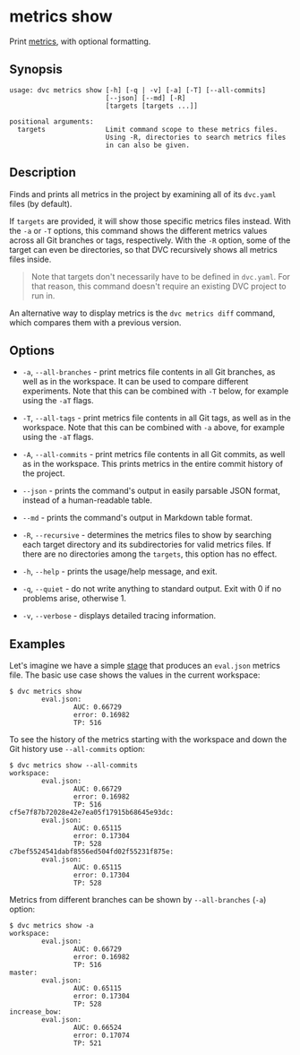 # metrics show

Print [metrics](/doc/command-reference/metrics), with optional formatting.

## Synopsis

```usage
usage: dvc metrics show [-h] [-q | -v] [-a] [-T] [--all-commits]
                        [--json] [--md] [-R]
                        [targets [targets ...]]

positional arguments:
  targets               Limit command scope to these metrics files.
                        Using -R, directories to search metrics files
                        in can also be given.
```

## Description

Finds and prints all metrics in the <abbr>project</abbr> by examining all of its
`dvc.yaml` files (by default).

If `targets` are provided, it will show those specific metrics files instead.
With the `-a` or `-T` options, this command shows the different metrics values
across all Git branches or tags, respectively. With the `-R` option, some of the
target can even be directories, so that DVC recursively shows all metrics files
inside.

> Note that targets don't necessarily have to be defined in `dvc.yaml`. For that
> reason, this command doesn't require an existing DVC project to run in.

An alternative way to display metrics is the `dvc metrics diff` command, which
compares them with a previous version.

## Options

- `-a`, `--all-branches` - print metrics file contents in all Git branches, as
  well as in the workspace. It can be used to compare different experiments.
  Note that this can be combined with `-T` below, for example using the `-aT`
  flags.

- `-T`, `--all-tags` - print metrics file contents in all Git tags, as well as
  in the workspace. Note that this can be combined with `-a` above, for example
  using the `-aT` flags.

- `-A`, `--all-commits` - print metrics file contents in all Git commits, as
  well as in the workspace. This prints metrics in the entire commit history of
  the project.

- `--json` - prints the command's output in easily parsable JSON format, instead
  of a human-readable table.

- `--md` - prints the command's output in Markdown table format.

- `-R`, `--recursive` - determines the metrics files to show by searching each
  target directory and its subdirectories for valid metrics files. If there are
  no directories among the `targets`, this option has no effect.

- `-h`, `--help` - prints the usage/help message, and exit.

- `-q`, `--quiet` - do not write anything to standard output. Exit with 0 if no
  problems arise, otherwise 1.

- `-v`, `--verbose` - displays detailed tracing information.

## Examples

Let's imagine we have a simple [stage](/doc/command-reference/run) that produces
an `eval.json` metrics file. The basic use case shows the values in the current
workspace:

```dvc
$ dvc metrics show
        eval.json:
                AUC: 0.66729
                error: 0.16982
                TP: 516
```

To see the history of the metrics starting with the workspace and down the Git
history use `--all-commits` option:

```dvc
$ dvc metrics show --all-commits
workspace:
        eval.json:
                AUC: 0.66729
                error: 0.16982
                TP: 516
cf5e7f87b72028e42e7ea05f17915b68645e93dc:
        eval.json:
                AUC: 0.65115
                error: 0.17304
                TP: 528
c7bef5524541dabf8556ed504fd02f55231f875e:
        eval.json:
                AUC: 0.65115
                error: 0.17304
                TP: 528
```

Metrics from different branches can be shown by `--all-branches` (`-a`) option:

```dvc
$ dvc metrics show -a
workspace:
        eval.json:
                AUC: 0.66729
                error: 0.16982
                TP: 516
master:
        eval.json:
                AUC: 0.65115
                error: 0.17304
                TP: 528
increase_bow:
        eval.json:
                AUC: 0.66524
                error: 0.17074
                TP: 521
```
